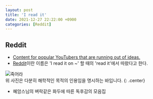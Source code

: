 ```yaml
---
layout: post
title: 'I read it'
date: 2021-12-27 22:22:00 +0900
categories: [Reddit]
---
```


## Reddit
 - [Content for popular YouTubers that are running out of ideas.](https://www.urbandictionary.com/define.php?term=Reddit)  
 - [Reddit](https://www.reddit.com/)이란 이름은 'I read it on ~' 할 때의 'read it'에서 따왔다고 한다.


![죽어라](https://i.postimg.cc/wBd3ymTk/image.jpg)  
위 사진은 다분히 해학적인 목적의 인용임을 명시하는 바입니다.
{: .center}  

- 혜암스님의 벼락같은 화두에 따른 독후감의 모음집